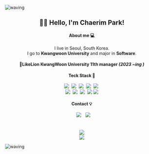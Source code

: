 ![waving](https://capsule-render.vercel.app/api?type=waving&height=220&text=Chaerim's%20Github🌠ㅤ&fontAlign=65&fontAlignY=40&color=gradient&desc=Web%20develper&descSize=20&descAlign=78&descAlignY=60)
<div align=center>
<h2> 🙋‍♀️ Hello, I'm Chaerim Park! </h2>
 
<h4>About me 💻</h4>

I live in Seoul, South Korea. <br>
I go to <strong>Kwangwoon University</strong> and major in <strong>Software</strong>. <br>
<h4>🦁LikeLion KwangWoon University 11th manager <i>(2023 ~ing )</i></h4>
 
<h4 align="center">Teck Stack 🔧</h4>
<p align="center">
<img src="https://img.shields.io/badge/Discord-5865F2?style=flat&logo=Discord&logoColor=white"/></a>&nbsp
<img src="https://img.shields.io/badge/Git-blue?style=flat&logo=Git&logoColor=F05032"/></a>&nbsp
<img src="https://img.shields.io/badge/GitHub-gray?style=flat&logo=GitHub&logoColor=black"/></a>&nbsp
<img src="https://img.shields.io/badge/Markdown-000000?style=flat&logo=Markdown&logoColor=white"/></a>&nbsp
<img src="https://img.shields.io/badge/Notion-000000?style=flat&logo=Notion&logoColor=white"/></a>&nbsp<br>
<img src="https://img.shields.io/badge/Python-white?style=flat&logo=Python&logoColor=#3776AB"/></a>&nbsp
<img src="https://img.shields.io/badge/html5-E34F26?style=flat&logo=html5&logoColor=white"/></a>&nbsp
<img src="https://img.shields.io/badge/css3-1572B6?style=flat&logo=css3&logoColor=white"/></a>&nbsp
<img src="https://img.shields.io/badge/javascript-F7DF1E?style=flat&logo=javascript&logoColor=white">
<img src="https://img.shields.io/badge/React-61DAFB?style=flat&logo=React&logoWidth=20&logoColor=white"/><br>
</p>
<h4 align="center">Contact 💡</h3>
<p align="center">
<a href="https://www.instagram.com/perarduaadastra__/">
<img src="https://img.shields.io/badge/perarduaadastra__-E4405F?style=flat&logo=Instagram&logoColor=FFFFFF&link=https://www.instagram.com/perarduaadastra__/"
style="height : auto; margin-left : 10px; margin-right : 10px;"/></a>
<a href="mailto:dasapcr@gmail.com">
 <img src="https://img.shields.io/badge/dasapcr@gmail.com-d14836?style=flat&logo=Gmail&logoColor=white&link=dasapcr@gmail.com"/></a><br>

 <h1></h1>
 <img src="http://mazandi.herokuapp.com/api?handle=dasapcr&theme=warm"/><br>
 <a href="https://hits.seeyoufarm.com"><img src="https://hits.seeyoufarm.com/api/count/incr/badge.svg?url=https%3A%2F%2Fgithub.com%2FChaerim0626&count_bg=%2300BEFF&title_bg=%234D4D4D&icon=github.svg&icon_color=%23FFFFFF&title=hits&edge_flat=false"/></a>
</p>

</div>

![waving](https://capsule-render.vercel.app/api?type=waving&height=100&color=gradient&section=footer)
